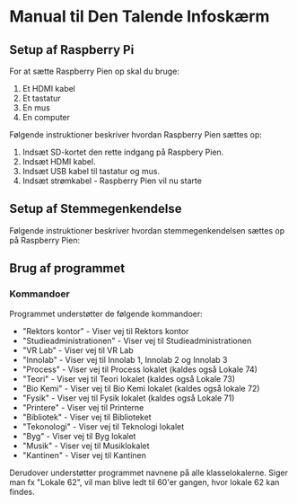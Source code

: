 # Manual til Den Talende Infoskærm

## Setup af Raspberry Pi

For at sætte Raspberry Pien op skal du bruge:

1. Et HDMI kabel
2. Et tastatur
3. En mus
4. En computer

Følgende instruktioner beskriver hvordan Raspberry Pien sættes op:

1. Indsæt SD-kortet den rette indgang på Raspbery Pien.
2. Indsæt HDMI kabel.
3. Indsæt USB kabel til tastatur og mus.
4. Indsæt strømkabel - Raspberry Pien vil nu starte

## Setup af Stemmegenkendelse

Følgende instruktioner beskriver hvordan stemmegenkendelsen sættes op på Raspberry Pien:

## Brug af programmet

### Kommandoer

Programmet understøtter de følgende kommandoer:

- "Rektors kontor" \- Viser vej til Rektors kontor
- "Studieadministrationen" \- Viser vej til Studieadministrationen
- "VR Lab" \- Viser vej til VR Lab
- "Innolab" \- Viser vej til Innolab 1, Innolab 2 og Innolab 3
- "Process" \- Viser vej til Process lokalet (kaldes også Lokale 74)
- "Teori" \- Viser vej til Teori lokalet (kaldes også Lokale 73)
- "Bio Kemi" \- Viser vej til Bio Kemi lokalet (kaldes også lokale 72)
- "Fysik" \- Viser vej til Fysik lokalet (kaldes også Lokale 71)
- "Printere" \- Viser vej til Printerne
- "Bibliotek" \- Viser vej til Biblioteket
- "Tekonologi" \- Viser vej til Teknologi lokalet
- "Byg" \- Viser vej til Byg lokalet
- "Musik" \- Viser vej til Musiklokalet
- "Kantinen" \- Viser vej til Kantinen

Derudover understøtter programmet navnene på alle klasselokalerne. Siger man fx "Lokale 62", vil man blive ledt til 60'er gangen, hvor lokale 62 kan findes.
